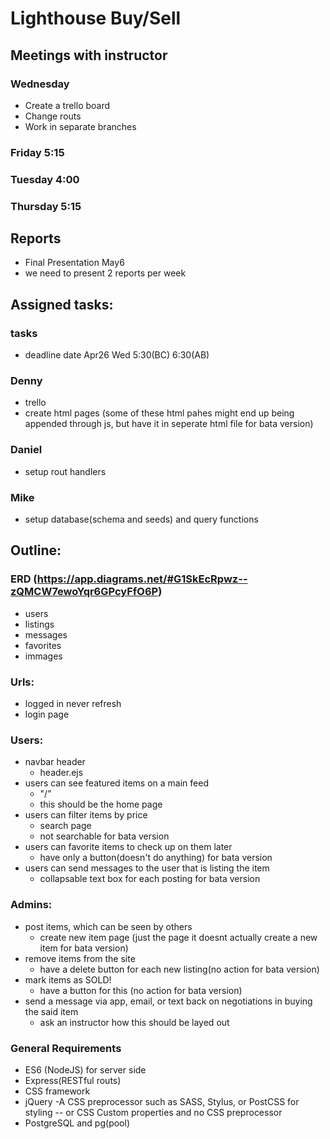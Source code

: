 # Lighthouse Buy/Sell

## Meetings with instructor
### Wednesday 
- Create a trello board
- Change routs
- Work in separate branches

### Friday 5:15

### Tuesday 4:00

### Thursday 5:15

## Reports
- Final Presentation May6 
- we need to present 2 reports per week

## Assigned tasks:
### tasks
- deadline date Apr26 Wed 5:30(BC) 6:30(AB)


### Denny
- trello
- create html pages (some of these html pahes might end up being appended through js, but have it in seperate html file for bata version)
### Daniel
- setup rout handlers

### Mike
- setup database(schema and seeds) and query functions

## Outline:

### ERD (https://app.diagrams.net/#G1SkEcRpwz--zQMCW7ewoYqr6GPcyFfO6P)
- users
- listings
- messages
- favorites
- immages

### Urls:
- logged in never refresh
- login page

### Users:
- navbar header 
    - header.ejs
- users can see featured items on a main feed 
    - "/"
    - this should be the home page 
- users can filter items by price
    - search page
    - not searchable for bata version
- users can favorite items to check up on them later
    - have only a button(doesn't do anything) for bata version 
- users can send messages to the user that is listing the item
    - collapsable text box for each posting for bata version

### Admins:
- post items, which can be seen by others
    - create new item page (just the page it doesnt actually create a new item for bata version)
- remove items from the site
    - have a delete button for each new listing(no action for bata version)
- mark items as SOLD!
    - have a button for this (no action for bata version)
- send a message via app, email, or text back on negotiations in buying the said item
    - ask an instructor how this should be layed out

### General Requirements
- ES6 (NodeJS) for server side
- Express(RESTful routs)
- CSS framework
- jQuery
-A CSS preprocessor such as SASS, Stylus, or PostCSS for styling -- or CSS Custom properties and no CSS preprocessor
- PostgreSQL and pg(pool)
